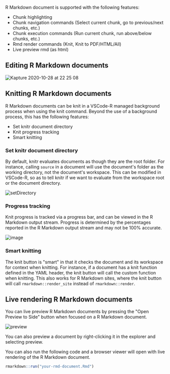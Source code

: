 R Markdown document is supported with the following features:

* Chunk highlighting
* Chunk navigation commands (Select current chunk, go to previous/next chunks, etc.)
* Chunk execution commands (Run current chunk, run above/below chunks, etc.)
* Rmd render commands (Knit, Knit to PDF/HTML/All)
* Live preview rmd (as html)

## Editing R Markdown documents

![Kapture 2020-10-28 at 22 25 08](https://user-images.githubusercontent.com/4662568/97449414-99a7b780-196c-11eb-9d2e-2c8eb5804d54.gif)

## Knitting R Markdown documents

R Markdown documents can be knit in a VSCode-R managed background process when using the knit command. Beyond the use of a background process, this has the following features:

* Set knitr document directory
* Knit progress tracking
* Smart knitting

### Set knitr document directory

By default, knitr evaluates documents as though they are the root folder. For instance, calling `source` in a document will use the document's folder as the working directory, not the document's workspace. This can be modified in VSCode-R, so as to tell knitr if we want to evaluate from the workspace root or the document directory.

![setDirectory](https://user-images.githubusercontent.com/60372411/132448957-ce47a04d-60e6-4a94-a914-fd9422927a35.png)

### Progress tracking

Knit progress is tracked via a progress bar, and can be viewed in the R Markdown output stream. Progress is determined by the percentages reported in the R Markdown output stream and may not be 100% accurate.

![image](https://user-images.githubusercontent.com/60372411/132447538-26ef1046-b530-449b-ac61-25d354ae4afb.png)

### Smart knitting

The knit button is "smart" in that it checks the document and its workspace for context when knitting. For instance, if a document has a knit function defined in the YAML header, the knit button will call the custom function when knitting. This also works for R Markdown sites, where the knit button will call `rmarkdown::render_site` instead of `rmarkdown::render`. 

## Live rendering R Markdown documents

You can live preview R Markdown documents by pressing the "Open Preview to Side" button when focused on a R Markdown document. 

![preview](https://user-images.githubusercontent.com/60372411/132450498-1c5fae22-6a51-4eb4-9815-08bd29a52a13.png)

You can also preview a document by right-clicking it in the explorer and selecting preview.

You can also run the following code and a browser viewer will open with live rendering of the R Markdown document.

```r
rmarkdown::run("your-rmd-document.Rmd")
```

